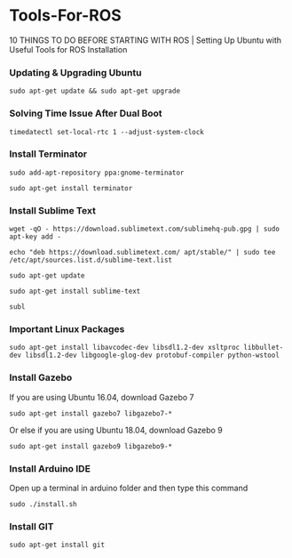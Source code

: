 # Tools-For-ROS
10 THINGS TO DO BEFORE STARTING WITH ROS | Setting Up Ubuntu with Useful Tools for ROS Installation

### Updating & Upgrading Ubuntu
```
sudo apt-get update && sudo apt-get upgrade
```

### Solving Time Issue After Dual Boot
```
timedatectl set-local-rtc 1 --adjust-system-clock
```

### Install Terminator
```
sudo add-apt-repository ppa:gnome-terminator
```
```
sudo apt-get install terminator
```

### Install Sublime Text
```
wget -qO - https://download.sublimetext.com/sublimehq-pub.gpg | sudo apt-key add -
```
```
echo "deb https://download.sublimetext.com/ apt/stable/" | sudo tee /etc/apt/sources.list.d/sublime-text.list
```
```
sudo apt-get update
```
```
sudo apt-get install sublime-text
```
```
subl
```

### Important Linux Packages
```
sudo apt-get install libavcodec-dev libsdl1.2-dev xsltproc libbullet-dev libsdl1.2-dev libgoogle-glog-dev protobuf-compiler python-wstool
```

### Install Gazebo
If you are using Ubuntu 16.04, download Gazebo 7
```
sudo apt-get install gazebo7 libgazebo7-*
```
Or else if you are using Ubuntu 18.04, download Gazebo 9
```
sudo apt-get install gazebo9 libgazebo9-*
```

### Install Arduino IDE
Open up a terminal in arduino folder and then type this command
```
sudo ./install.sh
```

### Install GIT
```
sudo apt-get install git
```
